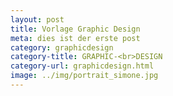 ```yaml
---
layout: post
title: Vorlage Graphic Design
meta: dies ist der erste post
category: graphicdesign
category-title: GRAPHIC-<br>DESIGN
category-url: graphicdesign.html
image: ../img/portrait_simone.jpg
---
```

